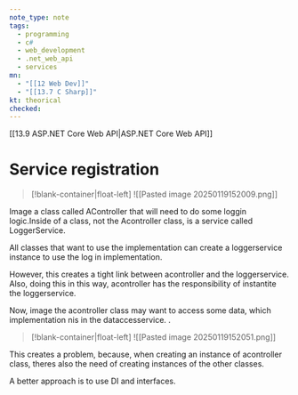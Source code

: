 ```yaml
---
note_type: note
tags:
  - programming
  - c#
  - web_development
  - .net_web_api
  - services
mn:
  - "[[12 Web Dev]]"
  - "[[13.7 C Sharp]]"
kt: theorical
checked:
---
```

[[13.9 ASP.NET Core Web API|ASP.NET Core Web API]]
# Service registration
>[!blank-container|float-left]
>![[Pasted image 20250119152009.png]]

Image a class called AController that will need to do some loggin logic.Inside of a class, not the Acontroller class, is a service called LoggerService. 

All classes that want to use the implementation can create a loggerservice instance to use the log in implementation. 

However, this creates a tight link between acontroller and the loggerservice. Also, doing this in this way, acontroller has the responsibility of instantite the loggerservice. 

Now, image the acontroller class may want to access some data, which implementation nis in the dataccesservice. . 

>[!blank-container|float-left]
>![[Pasted image 20250119152051.png]]


This creates a problem, because, when creating an instance of acontroller class, theres also the need of creating instances of the other classes.

A better approach is to use DI and interfaces.
